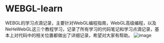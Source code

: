 # WEBGL-learn
WEBGL的学习点滴记录，主要针对WebGL编程指南，WebGL高级编程，以及NeHeWebGL这三个教程学习，记录了所有学习的代码笔记和学习点滴记录，基本上对代码中的相关位置都做出了详细记录，希望对大家有帮助。
![image](https://github.com/xiugangzhang/WebGL-Learn/blob/master/preview.jpg)

